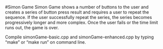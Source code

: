 #Simon Game
Simon Game shows a number of buttons to the user and creates a series of button press result and requires a user to repeat the sequence. 
If the user successfully repeat the series, the series becomes progressively longer and more complex. Once the user fails or the time limit runs out, the game is over.

Compile simonGame-basic.cpp and simonGame-enhanced.cpp by typing “make” or “make run” on command line. 
